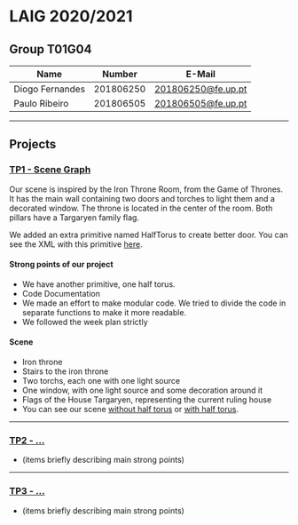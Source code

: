 # LAIG 2020/2021

## Group T01G04
| Name             | Number    | E-Mail             |
| ---------------- | --------- | ------------------ |
| Diogo Fernandes  | 201806250 | 201806250@fe.up.pt |
| Paulo Ribeiro    | 201806505 | 201806505@fe.up.pt |

----

## Projects

### [TP1 - Scene Graph](TP1)

Our scene is inspired by the Iron Throne Room, from the Game of Thrones. It has the main wall containing two doors and torches to light them and a decorated window. The throne is located in the center of the room. Both pillars have a Targaryen family flag.

We added an extra primitive named HalfTorus to create better door. You can see the XML with this primitive [here](scenes/full-scene.xml).

#### Strong points of our project
- We have another primitive, one half torus.
- Code Documentation
- We made an effort to make modular code. We tried to divide the code in separate functions to make it more readable.
- We followed the week plan strictly 

#### Scene
- Iron throne
- Stairs to the iron throne
- Two torchs, each one with one light source
- One window, with one light source and some decoration around it
- Flags of the House Targaryen, representing the current ruling house
- You can see our scene [without half torus](./TP1/scenes/LAIG_TP1_XML_T1_G04_v02.xml) or [with half torus](./TP1/scenes/full-scene.xml).

-----

### [TP2 - ...](TP2)
- (items briefly describing main strong points)

----

### [TP3 - ...](TP3)
- (items briefly describing main strong points)

